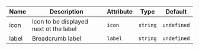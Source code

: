 | Name                                                                                              | Description                            | Attribute | Type     | Default     |
| ------------------------------------------------------------------------------------------------- | -------------------------------------- | --------- | -------- | ----------- |
| <div className="Api__Table"> <div>icon</div> <div className="Api__Table Docs__Tags"></div></div>  | Icon to be displayed next ot the label | `icon`    | `string` | `undefined` |
| <div className="Api__Table"> <div>label</div> <div className="Api__Table Docs__Tags"></div></div> | Breadcrumb label                       | `label`   | `string` | `undefined` |
